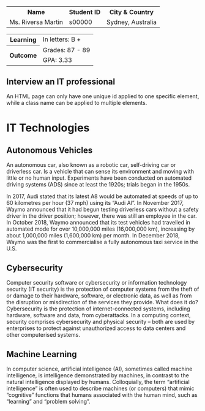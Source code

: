 <!DOCTYPE html>
<html>
<head>
  
</head>
<body>
<table id="t01">
  <tr>
    <th>Name</th>
    <th>Student ID</th> 
    <th>City & Country</th>
  </tr>
  <tr>
    <td>Ms. Riversa Martin</td>
    <td>s00000</td>
    <td>Sydney, Australia</td>
  </tr>
</table>
<table style="width:100%">
  <tr>
    <th>Learning</th>
    <td>In letters: B +</td>
  </tr>
  <tr>
    <th rowspan="2">Outcome</th>
    <td>Grades: 87 - 89</td>
  </tr>
  <tr>
    <td>GPA: 3.33</td>
  </tr>
</table>
<h2>Interview an IT professional</h2>
<p>An HTML page can only have one unique id applied to one specific element, while a class name can be applied to multiple elements.</p>
  
<!-- A unique element -->
<h1 id="myHeader">IT Technologies</h1>

<!-- Multiple similar elements -->
<h2 class="city">Autonomous Vehicles</h2>
<p>An autonomous car, also known as a robotic car, self-driving car or driverless car. Is a vehicle that can sense its environment and moving with little or no human input. Experiments have been conducted on automated driving systems (ADS) since at least the 1920s; trials began in the 1950s.</p> 

<p>In 2017, Audi stated that its latest A8 would be automated at speeds of up to 60 kilometres per hour (37 mph) using its “Audi Al”. In November 2017, Waymo announced that it had begun testing driverless cars without a safety driver in the driver position; however, there was still an employee in the car. In October 2018, Waymo announced that its test vehicles had travelled in automated mode for over 10,000,000 miles (16,000,000 km), increasing by about 1,000,000 miles (1,600,000 km) per month. In December 2018, Waymo was the first to commercialise a fully autonomous taxi service in the U.S.</p>

<h2 class="city">Cybersecurity</h2>
<p>Computer security software or cybersecurity or information technology security (IT security) is the protection of computer systems from the theft of or damage to their hardware, software, or electronic data, as well as from the disruption or misdirection of the services they provide. What does it do? Cybersecurity is the protection of internet-connected systems, including hardware, software and data, from cyberattacks. In a computing context, security comprises cybersecurity and physical security – both are used by enterprises to protect against unauthorized access to data centers and other computerised systems.</p>

<h2 class="city">Machine Learning</h2>
<p>In computer science, artificial intelligence (AI), sometimes called machine intelligence, is intelligence demonstrated by machines, in contrast to the natural intelligence displayed by humans. Colloquially, the term “artificial intelligence” is often used to describe machines (or computers) that mimic “cognitive” functions that humans associated with the human mind, such as “learning” and “problem solving”.</p>
  
</body> 
</html>
